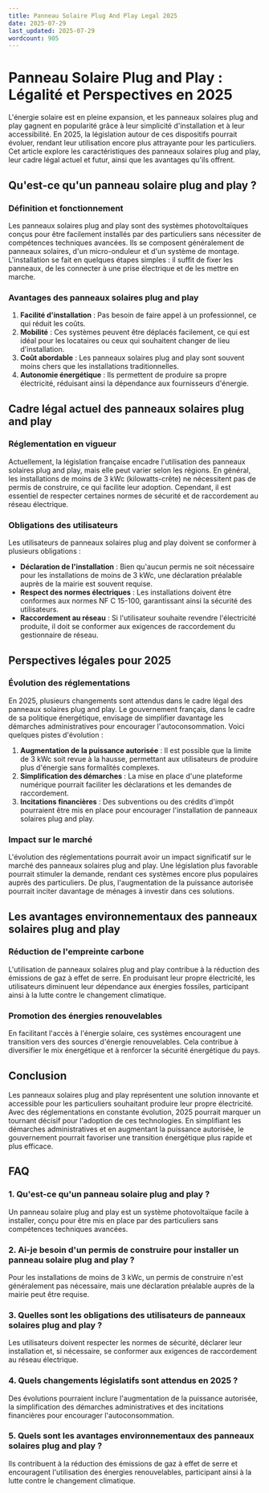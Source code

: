 ```yaml
---
title: Panneau Solaire Plug And Play Legal 2025
date: 2025-07-29
last_updated: 2025-07-29
wordcount: 905
---
```


# Panneau Solaire Plug and Play : Légalité et Perspectives en 2025

L'énergie solaire est en pleine expansion, et les panneaux solaires plug and play gagnent en popularité grâce à leur simplicité d'installation et à leur accessibilité. En 2025, la législation autour de ces dispositifs pourrait évoluer, rendant leur utilisation encore plus attrayante pour les particuliers. Cet article explore les caractéristiques des panneaux solaires plug and play, leur cadre légal actuel et futur, ainsi que les avantages qu'ils offrent.

## Qu'est-ce qu'un panneau solaire plug and play ?

### Définition et fonctionnement

Les panneaux solaires plug and play sont des systèmes photovoltaïques conçus pour être facilement installés par des particuliers sans nécessiter de compétences techniques avancées. Ils se composent généralement de panneaux solaires, d'un micro-onduleur et d'un système de montage. L'installation se fait en quelques étapes simples : il suffit de fixer les panneaux, de les connecter à une prise électrique et de les mettre en marche.

### Avantages des panneaux solaires plug and play

1. **Facilité d'installation** : Pas besoin de faire appel à un professionnel, ce qui réduit les coûts.
2. **Mobilité** : Ces systèmes peuvent être déplacés facilement, ce qui est idéal pour les locataires ou ceux qui souhaitent changer de lieu d'installation.
3. **Coût abordable** : Les panneaux solaires plug and play sont souvent moins chers que les installations traditionnelles.
4. **Autonomie énergétique** : Ils permettent de produire sa propre électricité, réduisant ainsi la dépendance aux fournisseurs d'énergie.

## Cadre légal actuel des panneaux solaires plug and play

### Réglementation en vigueur

Actuellement, la législation française encadre l'utilisation des panneaux solaires plug and play, mais elle peut varier selon les régions. En général, les installations de moins de 3 kWc (kilowatts-crête) ne nécessitent pas de permis de construire, ce qui facilite leur adoption. Cependant, il est essentiel de respecter certaines normes de sécurité et de raccordement au réseau électrique.

### Obligations des utilisateurs

Les utilisateurs de panneaux solaires plug and play doivent se conformer à plusieurs obligations :

- **Déclaration de l'installation** : Bien qu'aucun permis ne soit nécessaire pour les installations de moins de 3 kWc, une déclaration préalable auprès de la mairie est souvent requise.
- **Respect des normes électriques** : Les installations doivent être conformes aux normes NF C 15-100, garantissant ainsi la sécurité des utilisateurs.
- **Raccordement au réseau** : Si l'utilisateur souhaite revendre l'électricité produite, il doit se conformer aux exigences de raccordement du gestionnaire de réseau.

## Perspectives légales pour 2025

### Évolution des réglementations

En 2025, plusieurs changements sont attendus dans le cadre légal des panneaux solaires plug and play. Le gouvernement français, dans le cadre de sa politique énergétique, envisage de simplifier davantage les démarches administratives pour encourager l'autoconsommation. Voici quelques pistes d'évolution :

1. **Augmentation de la puissance autorisée** : Il est possible que la limite de 3 kWc soit revue à la hausse, permettant aux utilisateurs de produire plus d'énergie sans formalités complexes.
2. **Simplification des démarches** : La mise en place d'une plateforme numérique pourrait faciliter les déclarations et les demandes de raccordement.
3. **Incitations financières** : Des subventions ou des crédits d'impôt pourraient être mis en place pour encourager l'installation de panneaux solaires plug and play.

### Impact sur le marché

L'évolution des réglementations pourrait avoir un impact significatif sur le marché des panneaux solaires plug and play. Une législation plus favorable pourrait stimuler la demande, rendant ces systèmes encore plus populaires auprès des particuliers. De plus, l'augmentation de la puissance autorisée pourrait inciter davantage de ménages à investir dans ces solutions.

## Les avantages environnementaux des panneaux solaires plug and play

### Réduction de l'empreinte carbone

L'utilisation de panneaux solaires plug and play contribue à la réduction des émissions de gaz à effet de serre. En produisant leur propre électricité, les utilisateurs diminuent leur dépendance aux énergies fossiles, participant ainsi à la lutte contre le changement climatique.

### Promotion des énergies renouvelables

En facilitant l'accès à l'énergie solaire, ces systèmes encouragent une transition vers des sources d'énergie renouvelables. Cela contribue à diversifier le mix énergétique et à renforcer la sécurité énergétique du pays.

## Conclusion

Les panneaux solaires plug and play représentent une solution innovante et accessible pour les particuliers souhaitant produire leur propre électricité. Avec des réglementations en constante évolution, 2025 pourrait marquer un tournant décisif pour l'adoption de ces technologies. En simplifiant les démarches administratives et en augmentant la puissance autorisée, le gouvernement pourrait favoriser une transition énergétique plus rapide et plus efficace.

## FAQ

### 1. Qu'est-ce qu'un panneau solaire plug and play ?

Un panneau solaire plug and play est un système photovoltaïque facile à installer, conçu pour être mis en place par des particuliers sans compétences techniques avancées.

### 2. Ai-je besoin d'un permis de construire pour installer un panneau solaire plug and play ?

Pour les installations de moins de 3 kWc, un permis de construire n'est généralement pas nécessaire, mais une déclaration préalable auprès de la mairie peut être requise.

### 3. Quelles sont les obligations des utilisateurs de panneaux solaires plug and play ?

Les utilisateurs doivent respecter les normes de sécurité, déclarer leur installation et, si nécessaire, se conformer aux exigences de raccordement au réseau électrique.

### 4. Quels changements législatifs sont attendus en 2025 ?

Des évolutions pourraient inclure l'augmentation de la puissance autorisée, la simplification des démarches administratives et des incitations financières pour encourager l'autoconsommation.

### 5. Quels sont les avantages environnementaux des panneaux solaires plug and play ?

Ils contribuent à la réduction des émissions de gaz à effet de serre et encouragent l'utilisation des énergies renouvelables, participant ainsi à la lutte contre le changement climatique.